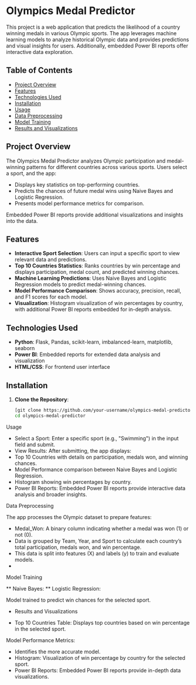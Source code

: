 # Olympics Medal Predictor

This project is a web application that predicts the likelihood of a country winning medals in various Olympic sports. The app leverages machine learning models to analyze historical Olympic data and provides predictions and visual insights for users. Additionally, embedded Power BI reports offer interactive data exploration.

## Table of Contents

- [Project Overview](#project-overview)
- [Features](#features)
- [Technologies Used](#technologies-used)
- [Installation](#installation)
- [Usage](#usage)
- [Data Preprocessing](#data-preprocessing)
- [Model Training](#model-training)
- [Results and Visualizations](#results-and-visualizations)


## Project Overview

The Olympics Medal Predictor analyzes Olympic participation and medal-winning patterns for different countries across various sports. Users select a sport, and the app:
- Displays key statistics on top-performing countries.
- Predicts the chances of future medal wins using Naive Bayes and Logistic Regression.
- Presents model performance metrics for comparison.

Embedded Power BI reports provide additional visualizations and insights into the data.

## Features

- **Interactive Sport Selection**: Users can input a specific sport to view relevant data and predictions.
- **Top 10 Countries Statistics**: Ranks countries by win percentage and displays participation, medal count, and predicted winning chances.
- **Machine Learning Predictions**: Uses Naive Bayes and Logistic Regression models to predict medal-winning chances.
- **Model Performance Comparison**: Shows accuracy, precision, recall, and F1 scores for each model.
- **Visualization**: Histogram visualization of win percentages by country, with additional Power BI reports embedded for in-depth analysis.

## Technologies Used

- **Python**: Flask, Pandas, scikit-learn, imbalanced-learn, matplotlib, seaborn
- **Power BI**: Embedded reports for extended data analysis and visualization
- **HTML/CSS**: For frontend user interface

## Installation

1. **Clone the Repository**:
   ```bash
   [git clone https://github.com/your-username/olympics-medal-predictor.git](https://github.com/Swaralisonje/Olympics-Winning-prediction/tree/main)
   cd olympics-medal-predictor
Usage

- Select a Sport: Enter a specific sport (e.g., "Swimming") in the input field and submit.
- View Results: After submitting, the app displays:
- Top 10 Countries with details on participation, medals won, and winning chances.
- Model Performance comparison between Naive Bayes and Logistic Regression.
- Histogram showing win percentages by country.
- Power BI Reports: Embedded Power BI reports provide interactive data analysis and broader insights.

Data Preprocessing

The app processes the Olympic dataset to prepare features:
- Medal_Won: A binary column indicating whether a medal was won (1) or not (0).
- Data is grouped by Team, Year, and Sport to calculate each country’s total participation, medals won, and win percentage.
- This data is split into features (X) and labels (y) to train and evaluate models.
- 
Model Training

** Naive Bayes:
** Logistic Regression:

Model trained to predict win chances for the selected sport.

* Results and Visualizations

- Top 10 Countries Table: Displays top countries based on win percentage in the selected sport.
  
Model Performance Metrics:

- Identifies the more accurate model.
- Histogram: Visualization of win percentage by country for the selected sport.
- Power BI Reports: Embedded Power BI reports provide in-depth data visualizations.




